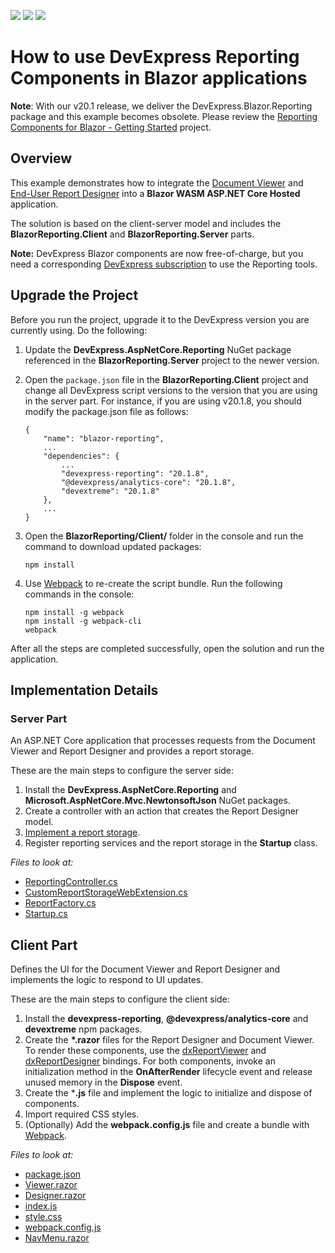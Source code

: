 <!-- default badges list -->
![](https://img.shields.io/endpoint?url=https://codecentral.devexpress.com/api/v1/VersionRange/223110772/19.1.4%2B)
[![](https://img.shields.io/badge/Open_in_DevExpress_Support_Center-FF7200?style=flat-square&logo=DevExpress&logoColor=white)](https://supportcenter.devexpress.com/ticket/details/T834711)
[![](https://img.shields.io/badge/📖_How_to_use_DevExpress_Examples-e9f6fc?style=flat-square)](https://docs.devexpress.com/GeneralInformation/403183)
<!-- default badges end -->
# How to use DevExpress Reporting Components in Blazor applications

**Note**: With our v20.1 release, we deliver the DevExpress.Blazor.Reporting package and this example becomes obsolete. Please review the [Reporting Components for Blazor - Getting Started](https://github.com/DevExpress-Examples/Reporting-Blazor-Getting-Started) project.

## Overview

This example demonstrates how to integrate the [Document Viewer](https://docs.devexpress.com/XtraReports/400248) and [End-User Report Designer](https://docs.devexpress.com/XtraReports/400249) into a **Blazor WASM ASP.NET Core Hosted** application.

The solution is based on the client-server model and includes the **BlazorReporting.Client** and **BlazorReporting.Server** parts.

**Note:** DevExpress Blazor components are now free-of-charge, but you need a corresponding [DevExpress subscription](https://www.devexpress.com/buy/net/) to use the Reporting tools.

## Upgrade the Project

Before you run the project, upgrade it to the DevExpress version you are currently using. Do the following:

1. Update the **DevExpress.AspNetCore.Reporting** NuGet package referenced in the **BlazorReporting.Server** project to the newer version.
2.  Open the `package.json` file in the **BlazorReporting.Client** project and change all DevExpress script versions to the version that you are using in the server part. For instance, if you are using v20.1.8, you should modify the package.json file as follows:

    ```
    {
        "name": "blazor-reporting",
        ...
        "dependencies": {
            ...
            "devexpress-reporting": "20.1.8",
            "@devexpress/analytics-core": "20.1.8",
            "devextreme": "20.1.8"
        },
        ...
    }
    ```
3. Open the **BlazorReporting/Client/** folder in the console and run the command to download updated packages:

    ```
    npm install
    ```

4. Use [Webpack](https://webpack.js.org/) to re-create the script bundle. Run the following commands in the console:

    ```
    npm install -g webpack
    npm install -g webpack-cli
    webpack
    ```
After all the steps are completed successfully, open the solution and run the application.
## Implementation Details

### Server Part

An ASP.NET Core application that processes requests from the Document Viewer and Report Designer and provides a report storage. 

These are the main steps to configure the server side: 
1. Install the **DevExpress.AspNetCore.Reporting** and **Microsoft.AspNetCore.Mvc.NewtonsoftJson** NuGet packages.
2. Create a controller with an action that creates the Report Designer model.
3. [Implement a report storage](https://docs.devexpress.com/XtraReports/400211).
4. Register reporting services and the report storage in the **Startup** class.

_Files to look at:_
* [ReportingController.cs](./CS/BlazorReporting/Server/Controllers/ReportingController.cs)
* [CustomReportStorageWebExtension.cs](./CS/BlazorReporting/Server/CustomReportStorageWebExtension.cs)
* [ReportFactory.cs](./CS/BlazorReporting/Server/ReportFactory.cs)
* [Startup.cs](./CS/BlazorReporting/Server/Startup.cs)

## Client Part

Defines the UI for the Document Viewer and Report Designer and implements the logic to respond to UI updates. 

These are the main steps to configure the client side: 
1. Install the **devexpress-reporting**, **@devexpress/analytics-core** and **devextreme** npm packages. 
2. Create the **\*.razor** files for the Report Designer and Document Viewer. To render these components, use the [dxReportViewer](https://docs.devexpress.com/XtraReports/118985) and [dxReportDesigner](https://docs.devexpress.com/XtraReports/400255) bindings. For both components, invoke an initialization method in the **OnAfterRender** lifecycle event and release unused memory in the **Dispose** event.
3. Create the ***.js** file and implement the logic to initialize and dispose of components. 
4. Import required CSS styles.
5. (Optionally) Add the **webpack.config.js** file and create a bundle with [Webpack](https://webpack.js.org/).


_Files to look at:_
* [package.json](./CS/BlazorReporting/Client/package.json)
* [Viewer.razor](./CS/BlazorReporting/Client/Pages/Viewer.razor)
* [Designer.razor](./CS/BlazorReporting/Client/Pages/Designer.razor)
* [index.js](./CS/BlazorReporting/Client/index.js)
* [style.css](./CS/BlazorReporting/Client/style.css)
* [webpack.config.js](./CS/BlazorReporting/Client/webpack.config.js)
* [NavMenu.razor](./CS/BlazorReporting/Client/Shared/NavMenu.razor)
